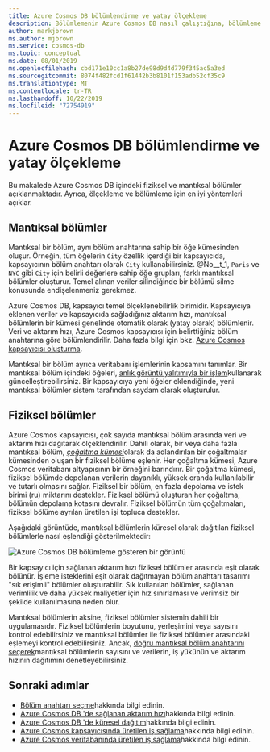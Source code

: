 ```yaml
---
title: Azure Cosmos DB bölümlendirme ve yatay ölçekleme
description: Bölümlemenin Azure Cosmos DB nasıl çalıştığına, bölümleme ve bölüm anahtarlarının nasıl yapılandırılacağını ve uygulamanız için doğru bölüm anahtarının nasıl seçeceğinizi öğrenin.
author: markjbrown
ms.author: mjbrown
ms.service: cosmos-db
ms.topic: conceptual
ms.date: 08/01/2019
ms.openlocfilehash: cbd171e10cc1a8b27de98d9d4d779f345ac5a3ed
ms.sourcegitcommit: 8074f482fcd1f61442b3b8101f153adb52cf35c9
ms.translationtype: MT
ms.contentlocale: tr-TR
ms.lasthandoff: 10/22/2019
ms.locfileid: "72754919"
---
```

# <a name="partitioning-and-horizontal-scaling-in-azure-cosmos-db"></a>Azure Cosmos DB bölümlendirme ve yatay ölçekleme

Bu makalede Azure Cosmos DB içindeki fiziksel ve mantıksal bölümler açıklanmaktadır. Ayrıca, ölçekleme ve bölümleme için en iyi yöntemleri açıklar. 

## <a name="logical-partitions"></a>Mantıksal bölümler

Mantıksal bir bölüm, aynı bölüm anahtarına sahip bir öğe kümesinden oluşur. Örneğin, tüm öğelerin `City` özellik içerdiği bir kapsayıcıda, kapsayıcının bölüm anahtarı olarak `City` kullanabilirsiniz. @No__t_1, `Paris` ve `NYC` gibi `City` için belirli değerlere sahip öğe grupları, farklı mantıksal bölümler oluşturur. Temel alınan veriler silindiğinde bir bölümü silme konusunda endişelenmeniz gerekmez.

Azure Cosmos DB, kapsayıcı temel ölçeklenebilirlik birimidir. Kapsayıcıya eklenen veriler ve kapsayıcıda sağladığınız aktarım hızı, mantıksal bölümlerin bir kümesi genelinde otomatik olarak (yatay olarak) bölümlenir. Veri ve aktarım hızı, Azure Cosmos kapsayıcısı için belirttiğiniz bölüm anahtarına göre bölümlendirilir. Daha fazla bilgi için bkz. [Azure Cosmos kapsayıcısı oluşturma](how-to-create-container.md).

Mantıksal bir bölüm ayrıca veritabanı işlemlerinin kapsamını tanımlar. Bir mantıksal bölüm içindeki öğeleri, [anlık görüntü yalıtımıyla bir işlem](database-transactions-optimistic-concurrency.md)kullanarak güncelleştirebilirsiniz. Bir kapsayıcıya yeni öğeler eklendiğinde, yeni mantıksal bölümler sistem tarafından saydam olarak oluşturulur.

## <a name="physical-partitions"></a>Fiziksel bölümler

Azure Cosmos kapsayıcısı, çok sayıda mantıksal bölüm arasında veri ve aktarım hızı dağıtarak ölçeklendirilir. Dahili olarak, bir veya daha fazla mantıksal bölüm, [*çoğaltma kümesi*](global-dist-under-the-hood.md)olarak da adlandırılan bir çoğaltmalar kümesinden oluşan bir fiziksel bölüme eşlenir. Her çoğaltma kümesi, Azure Cosmos veritabanı altyapısının bir örneğini barındırır. Bir çoğaltma kümesi, fiziksel bölümde depolanan verilerin dayanıklı, yüksek oranda kullanılabilir ve tutarlı olmasını sağlar. Fiziksel bir bölüm, en fazla depolama ve istek birimi (ru) miktarını destekler. Fiziksel bölümü oluşturan her çoğaltma, bölümün depolama kotasını devralır. Fiziksel bölümün tüm çoğaltmaları, fiziksel bölüme ayrılan üretilen işi topluca destekler. 

Aşağıdaki görüntüde, mantıksal bölümlerin küresel olarak dağıtılan fiziksel bölümlerle nasıl eşlendiği gösterilmektedir:

![Azure Cosmos DB bölümleme gösteren bir görüntü](./media/partition-data/logical-partitions.png)

Bir kapsayıcı için sağlanan aktarım hızı fiziksel bölümler arasında eşit olarak bölünür. İşleme isteklerini eşit olarak dağıtmayan bölüm anahtarı tasarımı "sık erişimli" bölümler oluşturabilir. Sık kullanılan bölümler, sağlanan verimlilik ve daha yüksek maliyetler için hız sınırlaması ve verimsiz bir şekilde kullanılmasına neden olur.

Mantıksal bölümlerin aksine, fiziksel bölümler sistemin dahili bir uygulamasıdır. Fiziksel bölümlerin boyutunu, yerleşimini veya sayısını kontrol edebilirsiniz ve mantıksal bölümler ile fiziksel bölümler arasındaki eşlemeyi kontrol edebilirsiniz. Ancak, [doğru mantıksal bölüm anahtarını seçerek](partitioning-overview.md#choose-partitionkey)mantıksal bölümlerin sayısını ve verilerin, iş yükünün ve aktarım hızının dağıtımını denetleyebilirsiniz.

## <a name="next-steps"></a>Sonraki adımlar

* [Bölüm anahtarı seçme](partitioning-overview.md#choose-partitionkey)hakkında bilgi edinin.
* [Azure Cosmos DB 'de sağlanan aktarım hızı](request-units.md)hakkında bilgi edinin.
* [Azure Cosmos DB 'de küresel dağıtım](distribute-data-globally.md)hakkında bilgi edinin.
* [Azure Cosmos kapsayıcısında üretilen iş sağlama](how-to-provision-container-throughput.md)hakkında bilgi edinin.
* [Azure Cosmos veritabanında üretilen iş sağlama](how-to-provision-database-throughput.md)hakkında bilgi edinin.
